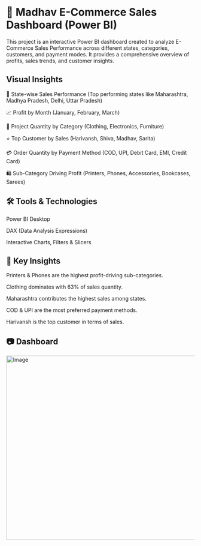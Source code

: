 # 🛒 Madhav E-Commerce Sales Dashboard (Power BI)

This project is an interactive Power BI dashboard created to analyze E-Commerce Sales Performance across different states, categories, customers, and payment modes. It provides a comprehensive overview of profits, sales trends, and customer insights.


## Visual Insights

📍 State-wise Sales Performance (Top performing states like Maharashtra, Madhya Pradesh, Delhi, Uttar Pradesh)

📈 Profit by Month (January, February, March)

🎯 Project Quantity by Category (Clothing, Electronics, Furniture)

⭐ Top Customer by Sales (Harivansh, Shiva, Madhav, Sarita)

💳 Order Quantity by Payment Method (COD, UPI, Debit Card, EMI, Credit Card)

🛍️ Sub-Category Driving Profit (Printers, Phones, Accessories, Bookcases, Sarees)

## 🛠️ Tools & Technologies

Power BI Desktop

DAX (Data Analysis Expressions)

Interactive Charts, Filters & Slicers

## 📌 Key Insights

Printers & Phones are the highest profit-driving sub-categories.

Clothing dominates with 63% of sales quantity.

Maharashtra contributes the highest sales among states.

COD & UPI are the most preferred payment methods.

Harivansh is the top customer in terms of sales.

## 📷 Dashboard 
<img width="885" height="491" alt="Image" src="https://github.com/user-attachments/assets/bd13a1e4-536b-49f8-8d13-1d5ecb0aa9cc" />

